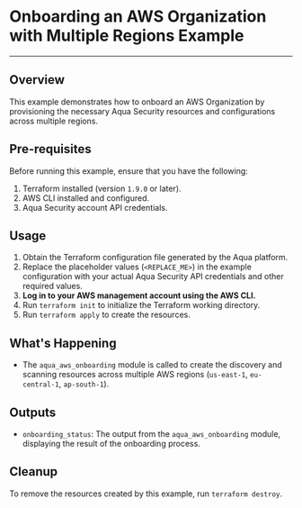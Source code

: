# Onboarding an AWS Organization with Multiple Regions Example

---

## Overview

This example demonstrates how to onboard an AWS Organization by provisioning the necessary Aqua Security resources and configurations across multiple regions.

## Pre-requisites

Before running this example, ensure that you have the following:

1. Terraform installed (version `1.9.0` or later).
2. AWS CLI installed and configured.
3. Aqua Security account API credentials.

## Usage

1. Obtain the Terraform configuration file generated by the Aqua platform.
2. Replace the placeholder values (`<REPLACE_ME>`) in the example configuration with your actual Aqua Security API credentials and other required values.
3. **Log in to your AWS management account using the AWS CLI.**
4. Run `terraform init` to initialize the Terraform working directory.
5. Run `terraform apply` to create the resources.

## What's Happening

- The `aqua_aws_onboarding` module is called to create the discovery and scanning resources across multiple AWS regions (`us-east-1`, `eu-central-1`, `ap-south-1`).

## Outputs

- `onboarding_status`: The output from the `aqua_aws_onboarding` module, displaying the result of the onboarding process.

## Cleanup

To remove the resources created by this example, run `terraform destroy`.